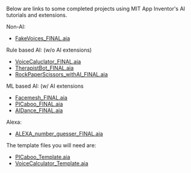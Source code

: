 Below are links to some completed projects using MIT App Inventor's AI tutorials and extensions.

Non-AI:
* [FakeVoices_FINAL.aia](Completed/FakeVoices_FINAL.aia)

Rule based AI: (w/o AI extensions)
* [VoiceCaluclator_FINAL.aia](Completed/VoiceCaluclator_FINAL.aia)
* [TherapistBot_FINAL.aia](Completed/TherapistBot_FINAL.aia)
* [RockPaperScissors_withAI_FINAL.aia](Completed/RockPaperScissors_withAI_FINAL.aia)

ML based AI: (w/ AI extensions
* [Facemesh_FINAL.aia](Completed/Facemesh_FINAL.aia)
* [PICaboo_FINAL.aia](Completed/PICaboo_FINAL.aia)
* [AIDance_FINAL.aia](Completed/AIDance_FINAL.aia)

Alexa:
* [ALEXA_number_guesser_FINAL.aia](Completed/ALEXA_number_guesser_FINAL.aia)

The template files you will need are:

* [PICaboo_Template.aia](Templates/PICaboo_Template.aia)
* [VoiceCalculator_Template.aia](Templates/VoiceCalculator_Template.aia)
